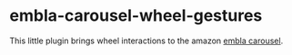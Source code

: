 # embla-carousel-wheel-gestures

This little plugin brings wheel interactions to the amazon [embla carousel](https://github.com/davidcetinkaya/embla-carousel).
